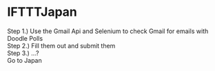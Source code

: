 # IFTTTJapan
Step 1.) Use the Gmail Api and Selenium to check Gmail for emails with Doodle Polls <br/>
Step 2.) Fill them out and submit them <br/>
Step 3.) ...? <br/>
 Go to Japan <br/>
